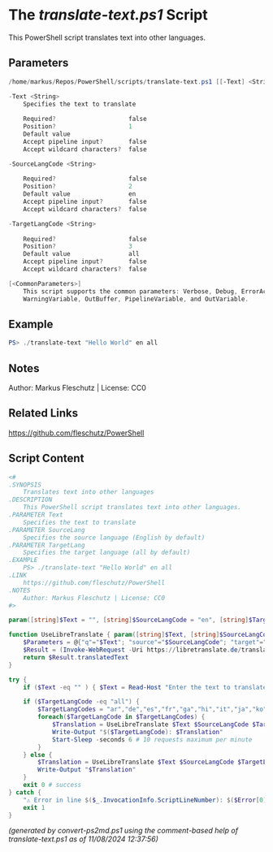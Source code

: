 The *translate-text.ps1* Script
===========================

This PowerShell script translates text into other languages.

Parameters
----------
```powershell
/home/markus/Repos/PowerShell/scripts/translate-text.ps1 [[-Text] <String>] [[-SourceLangCode] <String>] [[-TargetLangCode] <String>] [<CommonParameters>]

-Text <String>
    Specifies the text to translate
    
    Required?                    false
    Position?                    1
    Default value                
    Accept pipeline input?       false
    Accept wildcard characters?  false

-SourceLangCode <String>
    
    Required?                    false
    Position?                    2
    Default value                en
    Accept pipeline input?       false
    Accept wildcard characters?  false

-TargetLangCode <String>
    
    Required?                    false
    Position?                    3
    Default value                all
    Accept pipeline input?       false
    Accept wildcard characters?  false

[<CommonParameters>]
    This script supports the common parameters: Verbose, Debug, ErrorAction, ErrorVariable, WarningAction, 
    WarningVariable, OutBuffer, PipelineVariable, and OutVariable.
```

Example
-------
```powershell
PS> ./translate-text "Hello World" en all

```

Notes
-----
Author: Markus Fleschutz | License: CC0

Related Links
-------------
https://github.com/fleschutz/PowerShell

Script Content
--------------
```powershell
<#
.SYNOPSIS
	Translates text into other languages
.DESCRIPTION
	This PowerShell script translates text into other languages.
.PARAMETER Text
	Specifies the text to translate
.PARAMETER SourceLang
	Specifies the source language (English by default)
.PARAMETER TargetLang
	Specifies the target language (all by default)
.EXAMPLE
	PS> ./translate-text "Hello World" en all
.LINK
	https://github.com/fleschutz/PowerShell
.NOTES
	Author: Markus Fleschutz | License: CC0
#>

param([string]$Text = "", [string]$SourceLangCode = "en", [string]$TargetLangCode = "all")

function UseLibreTranslate { param([string]$Text, [string]$SourceLangCode, [string]$TargetLangCode)
	$Parameters = @{"q"="$Text"; "source"="$SourceLangCode"; "target"="$TargetLangCode"; }
	$Result = (Invoke-WebRequest -Uri https://libretranslate.de/translate -Method POST -Body ($Parameters|ConvertTo-Json) -ContentType "application/json" -useBasicParsing).content | ConvertFrom-Json
	return $Result.translatedText
}

try {
	if ($Text -eq "" ) { $Text = Read-Host "Enter the text to translate" }

	if ($TargetLangCode -eq "all") {
		$TargetLangCodes = "ar","de","es","fr","ga","hi","it","ja","ko","pt","ru","zh"
		foreach($TargetLangCode in $TargetLangCodes) {
			$Translation = UseLibreTranslate $Text $SourceLangCode $TargetLangCode
			Write-Output "$($TargetLangCode): $Translation"
			Start-Sleep -seconds 6 # 10 requests maximum per minute
		}
	} else {
		$Translation = UseLibreTranslate $Text $SourceLangCode $TargetLangCode
		Write-Output "$Translation"
	}
	exit 0 # success
} catch {
	"⚠️ Error in line $($_.InvocationInfo.ScriptLineNumber): $($Error[0])"
	exit 1
}
```

*(generated by convert-ps2md.ps1 using the comment-based help of translate-text.ps1 as of 11/08/2024 12:37:56)*
